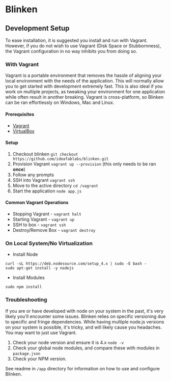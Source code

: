 # Blinken

## Development Setup

To ease installation, it is suggested you install and run with Vagrant. However, if you do not wish to use Vagrant (Disk Space or Stubbornness), the Vagrant configuration in no way inhibits you from doing so.

### With Vagrant

Vagrant is a portable environment that removes the hassle of aligning your local environment with the needs of the application. This will normally allow you to get started with development extremely fast. This is also ideal if you work on multiple projects, as tweaking your environment for one application while often result in another breaking. Vagrant is cross-platform, so Blinken can be ran effortlessly on Windows, Mac and Linux. 

#### Prerequisites 
- [Vagrant](http://vagrantup.com)
- [VirtualBox](https://www.virtualbox.org/wiki/Downloads)

#### Setup
1. Checkout blinken `git checkout https://github.com/ideafablabs/blinken.git`
1. Provision Vagrant `vagrant up --provision` (this only needs to be ran **once**)
1. Follow any prompts
1. SSH into Vagrant `vagrant ssh`
1. Move to the active directory `cd /vagrant`
1. Start the application `node app.js`

#### Common Vagrant Operations
- Stopping Vagrant - `vagrant halt`
- Starting Vagrant - `vagrant up`
- SSH to box - `vagrant ssh`
- Destroy/Remove Box - `vagrant destroy`

### On Local System/No Virtualization
- Install Node
```
curl -sL https://deb.nodesource.com/setup_4.x | sudo -E bash -
sudo apt-get install -y nodejs
```

- Install Modules
```
sudo npm install
```
### Troubleshooting
If you are or have developed with node on your system in the past, it's very likely you'll encounter some issues. Blinken relies on specific versioning due to specific and fringe dependencies. While having multiple node.js versions on your system is possible, it's tricky, and will likely cause you headaches. You may want to just use Vagrant. 

1. Check your node version and ensure it is 4.x `node -v`
1. Check your global node modules, and compare these with modules in `package.json`
1. Check your NPM version. 

See readme in `/app` directory for information on how to use and configure Blinken.
